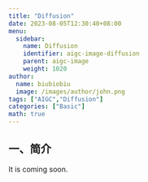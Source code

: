 ```yaml
---
title: "Diffusion"
date: 2023-08-05T12:30:40+08:00
menu:
  sidebar:
    name: Diffusion
    identifier: aigc-image-diffusion
    parent: aigc-image
    weight: 1020
author:
  name: biubiobiu
  image: /images/author/john.png
tags: ["AIGC","Diffusion"]
categories: ["Basic"]
math: true
---
```


## 一、简介

It is coming soon.